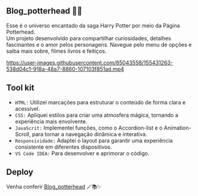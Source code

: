 ## Blog_potterhead 🧙‍♀️

Esse é o universo encantado da saga Harry Potter por meio da Página Potterhead. </br> 
Um projeto desenvolvido para compartilhar curiosidades, detalhes fascinantes e o amor pelos personagens. Navegue pelo menu de opções e saiba mais sobre, filmes livros e feitiços.

https://user-images.githubusercontent.com/85043558/155431263-538d04c1-918a-48a7-8860-107103f851ad.mp4

 ## Tool kit
 
- ``HTML:`` Utilizei marcações para estruturar o conteúdo de forma clara e acessível.
- ``CSS:`` Apliquei estilos para criar uma atmosfera mágica, tornando a experiência mais envolvente.
- ``JavaScrit:`` Implementei funções, como o Accordion-list e o Animation-Scroll, para tornar a navegação dinâmica e interativa.
- ``Responsividade:`` Adaptei o layout para garantir uma experiência consistente em diferentes dispositivos.
- ``VS Code IDEA:`` Para desenvolver e aprimorar o código.

## Deploy
Venha conferir [Blog_potterhead](https://caoliveira88.github.io/Blog_potterhead/) 🪄📚✨
